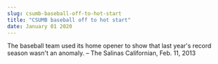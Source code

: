 ```yaml
---
slug: csumb-baseball-off-to-hot-start
title: "CSUMB baseball off to hot start"
date: January 01 2020
---
```


 
<p>
  The baseball team used its home opener to show that last year's record season
  wasn't an anomaly. – The Salinas Californian, Feb. 11, 2013
</p>
 
